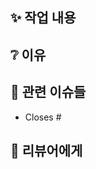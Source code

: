 <!-- 제목 예시: feat: 유저 생성 API 구현  -->
<!-- PR 메세지는 자세히 작성한다. -->
<!-- 어떤 작업내용이 있고, 어떤 이유로 작업을 한 것인지 작성한다. -->
<!-- PR과 관련된 이슈 번호를 작성한다. ex) - Closes #12 -->
<!-- 리뷰어에게 요청사항이나 참고할 점을 작성한다. -->

## ✨ 작업 내용


## ❔ 이유


## 🔗 관련 이슈들
- Closes #

## 💬 리뷰어에게
